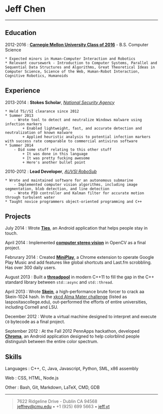 Jeff Chen
=========================

----

Education
--------------------

2012-2016
:   **[Carnegie Mellon University Class of 2016](http://cmu.edu)** - B.S. Computer Science

    * Expected minors in Human-Computer Interaction and Robotics
    * Relevant coursework - Introduction to Computer Systems, Parallel and Sequential Data Structures and Algorithms, Great Theoretical Ideas in Computer Science, Science of the Web, Human-Robot Interaction, Cognitive Robotics, Humanoids

Experience
--------------------

2013-2014
:   **Stokes Scholar**, *[National Security Agency](https://nsa.gov/)*

    * Held TS//SI clearance since 2012
    * Summer 2013
        - Wrote tool to detect and neutralize Windows malware using infection markers
            + Enabled lightweight, fast, and accurate detection and neutralization of known malware
            + Applied heuristic analysis to potential infection markers with success rate comparable to commercial antivirus software
    * Summer 2014
        - Did some stuff relating to this other stuff
            + It was done in this language
            + It was pretty fucking awesome
            + Here's another bullet point

2010-2012
:   **Lead Developer**, *[AUVSI RoboSub](http://avbotz.com/)*

    * Wrote and maintained software for an autonomous submarine
        - Implemented computer vision algorithms, including image segmentation, blob detection, and line detection
        - Wrote PID controller and Kalman filter for accurate motion through turbulent water
    * Taught novice programmers object-oriented programming and C++


Projects
----------------------------------

July 2014
:   Wrote **[Ties](https://github.com/iambald/myCircle)**, an Android application that helps people stay in touch.

April 2014
:   Implemented **[computer stereo vision](https://github.com/iambald/depth)** in OpenCV as a final project.

Februrary 2014
:   Created **[MiniPlay](https://github.com/iambald/MiniPlay)**, a Chrome extension to operate Google Play Music and add features like global shortcuts and Last.fm scrobbling. Has over 300 daily users.

August 2013
:   Built a **[threadpool](https://github.com/iambald/threadpool)** in modern C++11 to fill the gap in the C++ standard library between `std::async` and `std::thread`.

April 2013
:   Wrote **[Skein](https://github.com/iambald/Skein)**, a high-performance brute forcer to crack aa Skein-1024 hash. In the [xkcd Alma Mater challenge](http://xkcd.com/1193) (listed as laspositascollege.edu), out-performed the efforts of entire universities, including Cornell and LSU.

December 2012
:   Wrote a virtual machine designed to interpret and execute `C0` bytecode as a final project.

September 2012
:   At the Fall 2012 PennApps hackathon, developed **[Chroma](https://github.com/iambald/Chroma)**, an Android application designed to help colorblind people distinguish between the entire color spectrum.

Skills
------------------------

Languages
:   C++, C, Java, Javascript, Python, SML, x86 assembly

Web
:   CSS, HTML, Node.js

Other
:   Bash, Git, Markdown, LaTeX, CMD, GDB


----

>  7622 Ridgeline Drive - Dublin CA 94568\
> <jeffrey@cmu.edu> • +1 (925) 699 5663 • [jeff.yt](http://jeff.yt)
